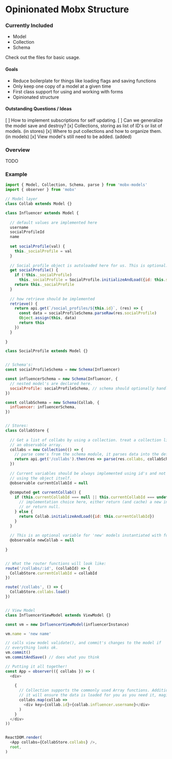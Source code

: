 # Opinionated Mobx Structure

### Currently Included
- Model
- Collection
- Schema

Check out the files for basic usage.

#### Goals

- Reduce boilerplate for things like loading flags and saving functions
- Only keep one copy of a model at a given time
- First class support for using and working with forms
- Opinionated structure

#### Outstanding Questions / Ideas
[ ] How to implement subscriptions for self updating.
[ ] Can we generalize the model save and destroy?
[x] Collections, storing as list of ID's or list of models. (in stores)
[x] Where to put collections and how to organize them. (in models)
[x] View model's still need to be added. (added)

### Overview

TODO

### Example

```javascript
import { Model, Collection, Schema, parse } from 'mobx-models'
import { observer } from 'mobx'

// Model layer
class Collab extends Model {}

class Influencer extends Model {
  
  // default values are implemented here
  username
  socialProfileId
  name
  
  set socialProfile(val) {
    this._socialProfile = val
  }
  
  // Social profile object is autoloaded here for us. This is optional.
  get socialProfile() {
    if (!this._socialProfile)
      this._socialProfile = SocialProfile.initializeAndLoad({id: this.socialProfileId});
    return this._socialProfile
  }
  
  // how retrieve should be implemented
  retrieve() {
    return api.get(`/social_profiles/${this.id}`, (res) => {
      const data = socialProfileSchema.parseRaw(res.socialProfile)
      Object.assign(this, data)
      return this
    })
  }
  
}

class SocialProfile extends Model {}


// Schema's:
const socialProfileSchema = new Schema(Influencer)

const influencerSchema = new Schema(Influencer, {
  // nested model's are declared here.
  socialProfile: socialProfileSchema, // schema should optionally handle camelizing
})

const collabSchema = new Schema(Collab, {
  influencer: influencerSchema,
})


// Stores:
class CollabStore {
  
  // Get a list of collabs by using a collection. treat a collection like 
  // an observable array.
  collabs = new Collection(() => {
    // parse come's from the schema module, it parses data into the defined schema
    return api.get('/collabs').then(res => parse(res.collabs, collabSchema))
  })
  
  // Current variables should be always implemented using id's and not
  // using the object itself.
  @observable currentCollabId = null
  
  @computed get currentCollab() {
    if (this.currentCollabId === null || this.currentCollabId === undefined) {
      // implementation choice here, either return (and cache) a new instance
      // or return null.
    } else {
      return Collab.initializeAndLoad({id: this.currentCollabId})    
    }
  }
  
  // This is an optional variable for 'new' models instantiated with forms.
  @observable newCollab = null
  
}


// What the router functions will look like:
route('/collabs/:id', (collabId) => {
  CollabStore.currentCollabId = collabId
})

route('/collabs', () => {
  CollabStore.collabs.load()
})


// View Model
class InfluencerViewModel extends ViewModel {}

const vm = new InfluencerViewModel(influencerInstance)

vm.name = 'new name'

// calls view model validate(), and commit's changes to the model if
// everything looks ok.
vm.commit()
vm.commitAndSave() // does what you think

// Putting it all together!
const App = observer(({ collabs }) => (
  <div>
  
    {
      // Collection supports the commonly used Array functions. Additionally,
      // it will ensure the data is loaded for you as you need it, magic!
      collabs.map(collab => 
        <div key={collab.id}>{collab.influencer.username}</div>
      )
    }
  </div>
))


ReactDOM.render(
  <App collabs={CollabStore.collabs} />,
  root,
)
```
